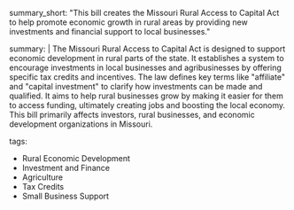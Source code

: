 summary_short: "This bill creates the Missouri Rural Access to Capital Act to help promote economic growth in rural areas by providing new investments and financial support to local businesses."

summary: |
  The Missouri Rural Access to Capital Act is designed to support economic development in rural parts of the state. It establishes a system to encourage investments in local businesses and agribusinesses by offering specific tax credits and incentives. The law defines key terms like "affiliate" and "capital investment" to clarify how investments can be made and qualified. It aims to help rural businesses grow by making it easier for them to access funding, ultimately creating jobs and boosting the local economy. This bill primarily affects investors, rural businesses, and economic development organizations in Missouri.

tags:
  - Rural Economic Development
  - Investment and Finance
  - Agriculture
  - Tax Credits
  - Small Business Support
